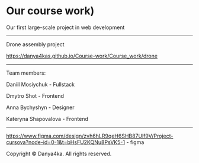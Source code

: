 # Our course work)

Our first large-scale project in web development

------------------------

 Drone assembly project

https://danya4kas.github.io/Course-work/Course_work/drone


 -----------------------

 Team members:
 
 Daniil Mosiychuk - Fullstack
 
 Dmytro Shot - Frontend
 
 Anna Bychyshyn - Designer
 
 Kateryna Shapovalova - Frontend


------------------------------------------ 

https://www.figma.com/design/zvh6hLR9qeH6SHB87Ulf9V/Project-cursova?node-id=0-1&t=bHsFU2KQNu8PsVK5-1 - figma

Copyright © Danya4ka. All rights reserved.
